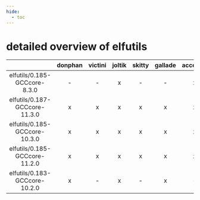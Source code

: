 ```yaml
---
hide:
  - toc
---
```


detailed overview of elfutils
=============================

| |donphan|victini|joltik|skitty|gallade|accelgor|swalot|doduo|
| :---: | :---: | :---: | :---: | :---: | :---: | :---: | :---: | :---: |
|elfutils/0.185-GCCcore-8.3.0|-|-|x|-|-|x|-|-|
|elfutils/0.187-GCCcore-11.3.0|x|x|x|x|x|x|x|x|
|elfutils/0.185-GCCcore-10.3.0|x|x|x|x|x|x|x|x|
|elfutils/0.185-GCCcore-11.2.0|x|x|x|x|x|x|x|x|
|elfutils/0.183-GCCcore-10.2.0|x|-|x|-|x|-|-|-|
